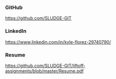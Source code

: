 
### GitHub
https://github.com/SLUDGE-GIT
 
### LinkedIn
https://www.linkedin.com/in/kyle-florez-29740790/

### Resume
https://github.com/SLUDGE-GIT/liftoff-assignments/blob/master/Resume.pdf
